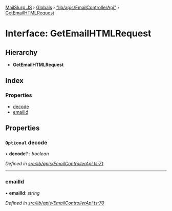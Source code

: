 [MailSlurp JS](../README.md) › [Globals](../globals.md) › ["lib/apis/EmailControllerApi"](../modules/_lib_apis_emailcontrollerapi_.md) › [GetEmailHTMLRequest](_lib_apis_emailcontrollerapi_.getemailhtmlrequest.md)

# Interface: GetEmailHTMLRequest

## Hierarchy

* **GetEmailHTMLRequest**

## Index

### Properties

* [decode](_lib_apis_emailcontrollerapi_.getemailhtmlrequest.md#optional-decode)
* [emailId](_lib_apis_emailcontrollerapi_.getemailhtmlrequest.md#emailid)

## Properties

### `Optional` decode

• **decode**? : *boolean*

*Defined in [src/lib/apis/EmailControllerApi.ts:71](https://github.com/mailslurp/mailslurp-client-ts-js/blob/fc9510a/src/lib/apis/EmailControllerApi.ts#L71)*

___

###  emailId

• **emailId**: *string*

*Defined in [src/lib/apis/EmailControllerApi.ts:70](https://github.com/mailslurp/mailslurp-client-ts-js/blob/fc9510a/src/lib/apis/EmailControllerApi.ts#L70)*
